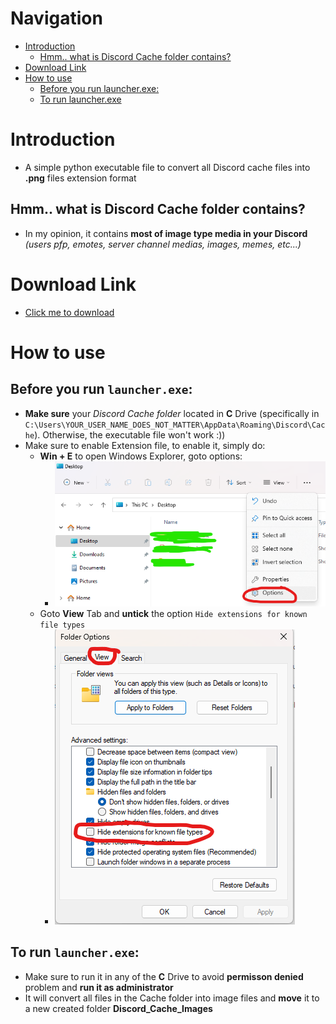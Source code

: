 # Navigation
- [Introduction](#intro)
	- [Hmm.. what is Discord Cache folder contains?](#bro_asked)
- [Download Link](#download_link)
- [How to use](#how_use)
	- [Before you run launcher.exe:](#before_run)
	- [To run launcher.exe](#while_run)

# Introduction
- A simple python executable file to convert all Discord cache files into **.png** files extension format
<a name="bro_asked"/></a>
## Hmm.. what is Discord Cache folder contains?
- In my opinion, it contains **most of image type media in your Discord** _(users pfp, emotes, server channel medias, images, memes, etc...)_

<a name="download_link"/></a>
# Download Link
- [Click me to download](https://github.com/nicknggt/Discord-Cache-Images-Recovery/releases/download/v1.0/Discord.Images.Recovery.by._NNg_.zip)

<a name="how_use"/></a>
# How to use
<a name="before_run"/></a>
## Before you run `launcher.exe`:
- **Make sure** your _Discord Cache folder_ located in **C** Drive (specifically in `C:\Users\YOUR_USER_NAME_DOES_NOT_MATTER\AppData\Roaming\Discord\Cache`). Otherwise, the executable file won't work :))
- Make sure to enable Extension file, to enable it, simply do:
	- **Win \+ E** to open Windows Explorer, goto options:
		- ![tutorial_s_1](./trash/step_1.png)
	- Goto **View** Tab and **untick** the option `Hide extensions for known file types`
		- ![tutorial_s_2](./trash/step_2.png)

<a name="while_run"/></a>
## To run `launcher.exe`:
- Make sure to run it in any of the **C** Drive to avoid **permisson denied** problem and **run it as administrator**
- It will convert all files in the Cache folder into image files and **move** it to a new created folder **Discord_Cache_Images**
